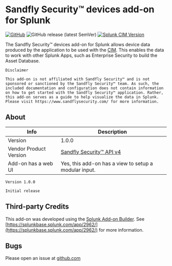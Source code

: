 # Sandfly Security™ devices add-on for Splunk

[![GitHub](https://img.shields.io/github/license/ZachChristensen28/TA-sandfly_devices)]()
![GitHub release (latest SemVer)](https://img.shields.io/github/v/release/ZachChristensen28/TA-sandfly_devices)
[![Splunk CIM Version](https://img.shields.io/badge/Splunk%20CIM%20Version-5.x%20|%204.x-success)](https://docs.splunk.com/Documentation/CIM/latest/User/Overview)

The Sandfly Security™ devices add-on for Splunk allows device data produced by the application to be used with the [CIM](https://docs.splunk.com/Splexicon:CommonInformationModel). This enables the data to work with other Splunk Apps, such as Enterprise Security to build the Asset Database.

```text
Disclaimer

This add-on is not affiliated with Sandfly Security™ and is not sponsored or sanctioned by the Sandfly Security™ team. As such, the included documentation and configuration does not contain information on how to get started with the Sandfly Security™ application. Rather, this add-on serves as a guide to help visualize the data in Splunk. Please visit https://www.sandflysecurity.com/ for more information.
```

## About

 Info | Description
------|----------
Version | 1.0.0
Vendor Product Version | [Sandfly Security™ API v4](https://api.sandflysecurity.com)
Add-on has a web UI | Yes, this add-on has a view to setup a modular input.

```TEXT
Version 1.0.0

Initial release
```

## Third-party Credits

This add-on was developed using the [Splunk Add-on Builder](https://splunkbase.splunk.com/app/2962/). See [https://splunkbase.splunk.com/app/2962/](https://splunkbase.splunk.com/app/2962/) for more information.

## Bugs

Please open an issue at [github.com](https://github.com/ZachChristensen28/TA-sandfly_devices/issues)
